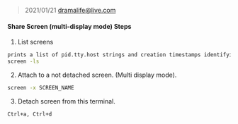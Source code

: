 > 2021/01/21 dramalife@live.com

#### Share Screen (multi-display mode) Steps

1. List screens
```bash
prints a list of pid.tty.host strings and creation timestamps identifying your screen sessions.
screen -ls
```

2. Attach to a not detached screen. (Multi display mode).
```bash
screen -x SCREEN_NAME
```

3. Detach screen from this terminal.
```bash
Ctrl+a, Ctrl+d
```

